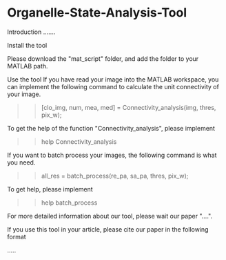 # Organelle-State-Analysis-Tool

Introduction
.......




Install the tool

Please download the "mat_script" folder, and add the folder to your MATLAB path.


Use the tool
If you have read your image into the MATLAB workspace, you can implement the following command to calculate the unit connectivity of your image.
>> [clo_img, num, mea, med] = Connectivity_analysis(img, thres, pix_w);

To get the help of the function "Connectivity_analysis", please implement
>> help Connectivity_analysis

If you want to batch process your images, the following command is what you need.
>> all_res = batch_process(re_pa, sa_pa, thres, pix_w);

To get help, please implement
>> help batch_process

For more detailed information about our tool, please wait our paper "....". 

If you use this tool in your article, please cite our paper in the following format

.....

